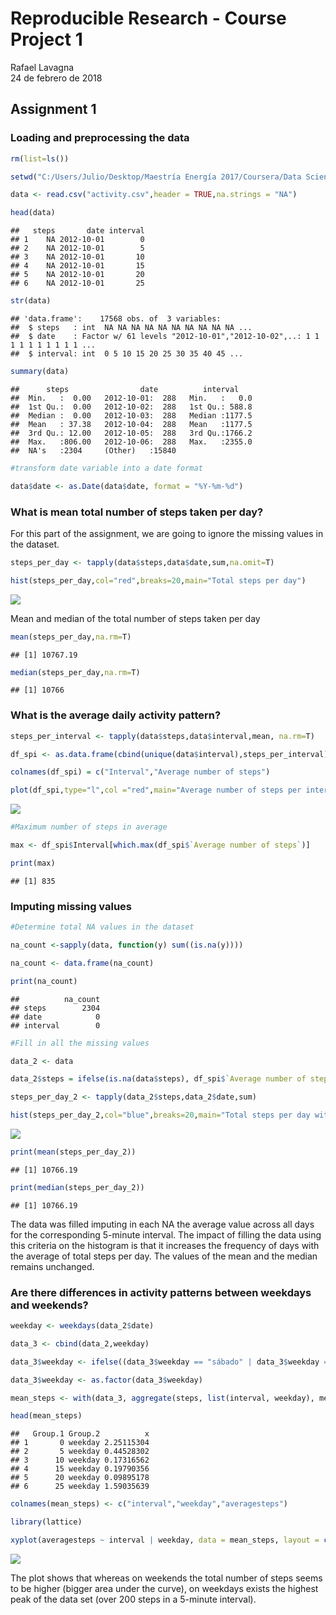 # Reproducible Research - Course Project 1
Rafael Lavagna  
24 de febrero de 2018  



## Assignment 1

### Loading and preprocessing the data


```r
rm(list=ls())

setwd("C:/Users/Julio/Desktop/Maestría Energía 2017/Coursera/Data Science Specialization JH/Curso 5 - Reproducible Research/Assignments/W2")

data <- read.csv("activity.csv",header = TRUE,na.strings = "NA")

head(data)
```

```
##   steps       date interval
## 1    NA 2012-10-01        0
## 2    NA 2012-10-01        5
## 3    NA 2012-10-01       10
## 4    NA 2012-10-01       15
## 5    NA 2012-10-01       20
## 6    NA 2012-10-01       25
```

```r
str(data)
```

```
## 'data.frame':	17568 obs. of  3 variables:
##  $ steps   : int  NA NA NA NA NA NA NA NA NA NA ...
##  $ date    : Factor w/ 61 levels "2012-10-01","2012-10-02",..: 1 1 1 1 1 1 1 1 1 1 ...
##  $ interval: int  0 5 10 15 20 25 30 35 40 45 ...
```

```r
summary(data)
```

```
##      steps                date          interval     
##  Min.   :  0.00   2012-10-01:  288   Min.   :   0.0  
##  1st Qu.:  0.00   2012-10-02:  288   1st Qu.: 588.8  
##  Median :  0.00   2012-10-03:  288   Median :1177.5  
##  Mean   : 37.38   2012-10-04:  288   Mean   :1177.5  
##  3rd Qu.: 12.00   2012-10-05:  288   3rd Qu.:1766.2  
##  Max.   :806.00   2012-10-06:  288   Max.   :2355.0  
##  NA's   :2304     (Other)   :15840
```

```r
#transform date variable into a date format

data$date <- as.Date(data$date, format = "%Y-%m-%d")
```

### What is mean total number of steps taken per day?

For this part of the assignment, we are going to ignore the missing values in the dataset.



```r
steps_per_day <- tapply(data$steps,data$date,sum,na.omit=T)

hist(steps_per_day,col="red",breaks=20,main="Total steps per day")
```

![](PA1_template_files/figure-html/unnamed-chunk-2-1.png)<!-- -->

Mean and median of the total number of steps taken per day


```r
mean(steps_per_day,na.rm=T)
```

```
## [1] 10767.19
```

```r
median(steps_per_day,na.rm=T)
```

```
## [1] 10766
```

### What is the average daily activity pattern?


```r
steps_per_interval <- tapply(data$steps,data$interval,mean, na.rm=T)

df_spi <- as.data.frame(cbind(unique(data$interval),steps_per_interval))

colnames(df_spi) = c("Interval","Average number of steps")

plot(df_spi,type="l",col ="red",main="Average number of steps per interval")
```

![](PA1_template_files/figure-html/unnamed-chunk-4-1.png)<!-- -->

```r
#Maximum number of steps in average

max <- df_spi$Interval[which.max(df_spi$`Average number of steps`)]

print(max)
```

```
## [1] 835
```

### Imputing missing values


```r
#Determine total NA values in the dataset

na_count <-sapply(data, function(y) sum((is.na(y))))

na_count <- data.frame(na_count)

print(na_count)
```

```
##          na_count
## steps        2304
## date            0
## interval        0
```

```r
#Fill in all the missing values

data_2 <- data

data_2$steps = ifelse(is.na(data$steps), df_spi$`Average number of steps`, data$steps)

steps_per_day_2 <- tapply(data_2$steps,data_2$date,sum)

hist(steps_per_day_2,col="blue",breaks=20,main="Total steps per day with missing data filled in")
```

![](PA1_template_files/figure-html/unnamed-chunk-5-1.png)<!-- -->

```r
print(mean(steps_per_day_2))
```

```
## [1] 10766.19
```

```r
print(median(steps_per_day_2))
```

```
## [1] 10766.19
```

The data was filled imputing in each NA the average value across all days for the corresponding 5-minute interval. 
The impact of filling the data using this criteria on the histogram is that it increases the frequency of days with the average of total steps per day. The values of the mean and the median remains unchanged.

### Are there differences in activity patterns between weekdays and weekends?


```r
weekday <- weekdays(data_2$date)

data_3 <- cbind(data_2,weekday)

data_3$weekday <- ifelse((data_3$weekday == "sábado" | data_3$weekday == "domingo"),"weekend","weekday")

data_3$weekday <- as.factor(data_3$weekday)
```


```r
mean_steps <- with(data_3, aggregate(steps, list(interval, weekday), mean))

head(mean_steps)
```

```
##   Group.1 Group.2          x
## 1       0 weekday 2.25115304
## 2       5 weekday 0.44528302
## 3      10 weekday 0.17316562
## 4      15 weekday 0.19790356
## 5      20 weekday 0.09895178
## 6      25 weekday 1.59035639
```

```r
colnames(mean_steps) <- c("interval","weekday","averagesteps")

library(lattice)

xyplot(averagesteps ~ interval | weekday, data = mean_steps, layout = c(1, 2),type="l")
```

![](PA1_template_files/figure-html/unnamed-chunk-8-1.png)<!-- -->


The plot shows that whereas on weekends the total number of steps seems to be higher (bigger area under the curve), on weekdays exists the highest peak of the data set (over 200 steps in a 5-minute interval). 
